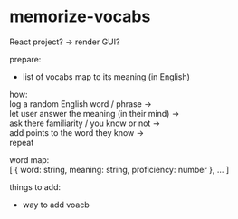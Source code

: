 # memorize-vocabs

React project? -> render GUI?

prepare: 
- list of vocabs map to its meaning (in English)

how: <br>
log a random English word / phrase -> <br>
let user answer the meaning (in their mind) -> <br> 
ask there familiarity / you know or not -> <br>
add points to the word they know -> <br>
repeat 

word map: <br>
[
  {
    word: string,
    meaning: string,
    proficiency: number
  },
  ...
]

things to add: 
- way to add voacb

